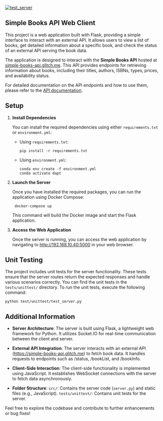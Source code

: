 [![test_server](https://github.com/JesusdelCas99/Flask-Web-Client-Server-Application/actions/workflows/test_server.yml/badge.svg)](https://github.com/JesusdelCas99/Flask-Web-Client-Server-Application/actions/workflows/test_server.yml)
## Simple Books API Web Client

This project is a web application built with Flask, providing a simple interface to interact with an external API. It allows users to view a list of books, get detailed information about a specific book, and check the status of an external API serving the book data.

The application is designed to interact with the **Simple Books API** hosted at [simple-books-api.glitch.me](https://simple-books-api.glitch.me). This API provides endpoints for retrieving information about books, including their titles, authors, ISBNs, types, prices, and availability status.

For detailed documentation on the API endpoints and how to use them, please refer to the [API documentation](https://github.com/vdespa/introduction-to-postman-course/blob/main/simple-books-api.md).

## Setup

1. **Install Dependencies**

   You can install the required dependencies using either `requirements.txt` or `environment.yml`:

   - Using `requirements.txt`:
     ```
     pip install -r requirements.txt
     ```

   - Using `environment.yml`:
     ```
     conda env create -f environment.yml
     conda activate dapt
     ```

    
2. **Launch the Server**

   Once you have installed the required packages, you can run the application using Docker Compose: 

        docker-compose up

   This command will build the Docker image and start the Flask application.
    
4. **Access the Web Application**

    Once the server is running, you can access the web application by navigating to http://192.168.10.40:5000 in your web browser.

## Unit Testing

The project includes unit tests for the server functionality. These tests ensure that the server routes return the expected responses and handle various scenarios correctly. You can find the unit tests in the `tests/unittest/` directory. To run the unit tests, execute the following command:

   ```
   python test/unittest/test_server.py
   ```

## Additional Information

- **Server Architecture**:
        The server is built using Flask, a lightweight web framework for Python.
        It utilizes Socket.IO for real-time communication between the client and server.

- **External API Integration**:
        The server interacts with an external API (https://simple-books-api.glitch.me) to fetch book data.
        It handles requests to endpoints such as /status, /bookList, and /bookInfo.

- **Client-Side Interaction**:
        The client-side functionality is implemented using JavaScript.
        It establishes WebSocket connections with the server to fetch data asynchronously.

- **Folder Structure**:
   `src/`: Contains the server code (`server.py`) and static files (e.g., JavaScript).
   `tests/unittest/`: Contains unit tests for the server.

Feel free to explore the codebase and contribute to further enhancements or bug fixes!
